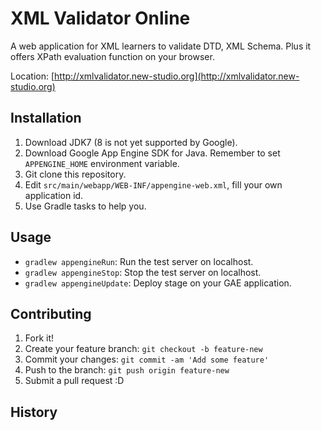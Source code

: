 # XML Validator Online

A web application for XML learners to validate DTD, XML Schema.
Plus it offers XPath evaluation function on your browser.

Location: [http://xmlvalidator.new-studio.org](http://xmlvalidator.new-studio.org)

## Installation

1. Download JDK7 (8 is not yet supported by Google).
2. Download Google App Engine SDK for Java. Remember to set `APPENGINE_HOME` environment variable.
3. Git clone this repository.
4. Edit `src/main/webapp/WEB-INF/appengine-web.xml`, fill your own application id.
5. Use Gradle tasks to help you.

## Usage

* `gradlew appengineRun`: Run the test server on localhost.
* `gradlew appengineStop`: Stop the test server on localhost.
* `gradlew appengineUpdate`: Deploy stage on your GAE application.

## Contributing

1. Fork it!
2. Create your feature branch: `git checkout -b feature-new`
3. Commit your changes: `git commit -am 'Add some feature'`
4. Push to the branch: `git push origin feature-new`
5. Submit a pull request :D

## History

This is my little semester project in college in 2009. Built with Google App Engine.

Because in 2015 Google decided shutdown the Master/Slave datastore app, force me to redeploy this app.
I think it's also a good chance to make this little project open source.

## Credits

2009 Scribe Huang

## License

TODO.
